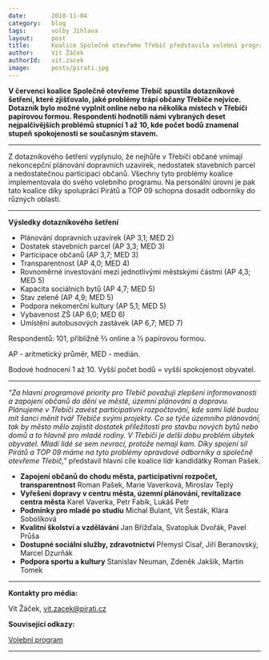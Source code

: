 ```yaml
---
date:       2018-11-04
category:   blog
tags:       volby Jihlava
layout:     post
title:      Koalice Společně otevřeme Třebíč představila volební program
author:     Vít Žáček
authorId:   vit.zacek    
image:      posts/pirati.jpg
---
```


**V červenci koalice Společně otevřeme Třebíč spustila dotazníkové šetření, které zjišťovalo, jaké problémy 
trápí občany Třebíče nejvíce. Dotazník bylo možné vyplnit online nebo na několika místech v Třebíči papírovou 
formou. Respondenti hodnotili námi vybraných deset nejpalčivějších problémů stupnicí 1 až 10, kde počet bodů 
znamenal stupeň spokojenosti se současným stavem.**

---

Z dotazníkového šetření vyplynulo, že nejhůře v Třebíči občané vnímají nekoncepční plánování dopravních 
uzavírek, nedostatek stavebních parcel a nedostatečnou participaci občanů. Všechny tyto problémy koalice 
implementovala do svého volebního programu. Na personální úrovni je pak tato koalice díky spolupráci Pirátů 
a TOP 09 schopna dosadit odborníky do různých oblastí.

---

**Výsledky dotazníkového šetření**
* Plánování dopravních uzavírek (AP 3,1; MED 2)
* Dostatek stavebních parcel (AP 3,3; MED 3)
* Participace občanů (AP 3,7; MED 3)
* Transparentnost (AP 4,0; MED 4)
* Rovnoměrné investování mezi jednotlivými městskými částmi (AP 4,3; MED 5)
* Kapacita sociálních bytů (AP 4,7; MED 5)
* Stav zeleně (AP 4,9; MED 5)
* Podpora nekomerční kultury (AP 5,1; MED 5)
* Vybavenost ZŠ (AP 6,0; MED 6)
* Umístění autobusových zastávek (AP 6,7; MED 7)

Respondentů: 101, přibližně 2⁄3 online a 1⁄3 papírovou formou. 

AP - aritmetický průměr, MED - medián. 

Bodové hodnocení 1 až 10. Vyšší počet bodů = vyšší spokojenost obyvatel.

---

_"Za hlavní programové priority pro Třebíč považuji zlepšení informovanosti a zapojení občanů do dění ve městě, územní 
plánování a dopravu. Plánujeme v Třebíči zavést participativní rozpočtování, kde sami lidé budou mít šanci měnit tvář 
Třebíče svými projekty. Co se týče územního plánování, tak by město mělo zajistit dostatek příležitostí pro stavbu nových 
bytů nebo domů a to hlavně pro mladé rodiny. V Třebíči je delší dobu problém úbytek obyvatel. Mladí lidé se sem 
nevrací, protože nemají kam. Díky spojení sil Pirátů a TOP 09 máme na tyto problémy opravdové odborníky a společně 
otevřeme Třebíč,"_ představil hlavní cíle koalice lídr kandidátky Roman Pašek.

* **Zapojení občanů do chodu města, participativní rozpočet, transparentnost**
    Roman Pašek, Marie Vaverková, Miroslav Teplý
* **Vyřešení dopravy v centru města, územní plánování, revitalizace centra města**
    Karel Vaverka, Petr Fabík, Lukáš Petr
* **Podmínky pro mladé po studiu**
    Michal Bulant, Vít Šesták, Klára Sobolíková
* **Kvalitní školství a vzdělávání**
    Jan Břížďala, Svatopluk Dvořák, Pavel Průša
* **Dostupné sociální služby, zdravotnictví**
    Přemysl Císař, Jiří Beranovský, Marcel Dzurňák
* **Podpora sportu a kultury**
    Stanislav Neuman, Zdeněk Jakšík, Martin Tomek

---

**Kontakty pro média:**

Vít Žáček, vit.zacek@pirati.cz


**Související odkazy:**

[Volební program](http://spolecneotevremetrebic.cz/program/)

---
